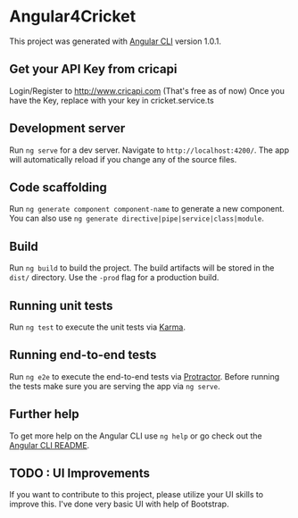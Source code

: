 # Angular4Cricket

This project was generated with [Angular CLI](https://github.com/angular/angular-cli) version 1.0.1.

## Get your API Key from cricapi
Login/Register to http://www.cricapi.com (That's free as of now) Once you have the Key, replace <YourAPIKey> with your key in cricket.service.ts

## Development server

Run `ng serve` for a dev server. Navigate to `http://localhost:4200/`. The app will automatically reload if you change any of the source files.

## Code scaffolding

Run `ng generate component component-name` to generate a new component. You can also use `ng generate directive|pipe|service|class|module`.

## Build

Run `ng build` to build the project. The build artifacts will be stored in the `dist/` directory. Use the `-prod` flag for a production build.

## Running unit tests

Run `ng test` to execute the unit tests via [Karma](https://karma-runner.github.io).

## Running end-to-end tests

Run `ng e2e` to execute the end-to-end tests via [Protractor](http://www.protractortest.org/).
Before running the tests make sure you are serving the app via `ng serve`.

## Further help

To get more help on the Angular CLI use `ng help` or go check out the [Angular CLI README](https://github.com/angular/angular-cli/blob/master/README.md).

## TODO : UI Improvements

If you want to contribute to this project, please utilize your UI skills to improve this. I've done very basic UI with help of Bootstrap.